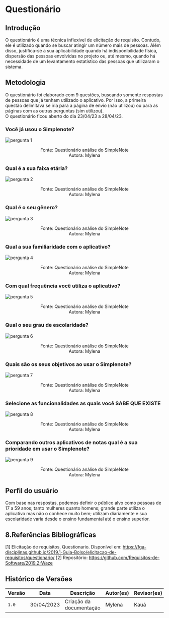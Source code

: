 # Questionário

## Introdução

O questionário é uma técnica inflexível de elicitação de requisito.  Contudo, ele é utilizado quando se buscar atingir um número mais de pessoas. Além disso, justifica-se a sua aplicabilidade quando há indisponibilidade física, dispersão das pessoas envolvidas no projeto ou, até mesmo, quando há necessidade de um levantamento estatístico das pessoas que utilizaram o sistema.

## Metodologia

O questionário foi elaborado com 9 questões, buscando somente respostas de pessoas que já tenham utilizado o aplicativo. Por isso, a primeira questão delimitava se iria para a página de envio (não utilizou) ou para as páginas com as outras perguntas (sim utilizou).  
O questionário ficou aberto do dia 23/04/23 a 28/04/23.
###  Você já usou o Simplenote?
![pergunta 1](https://user-images.githubusercontent.com/86479209/235379693-671a29ac-0d76-4714-8224-951b22516652.png)
 <p align="center"> Fonte: Questionário análise do SimpleNote <br> Autora: Mylena </p>

### Qual é a sua faixa etária?

![pergunta 2](https://user-images.githubusercontent.com/86479209/235379854-445fe171-d16e-4657-82c2-3b1303e7e767.png)
<p align="center"> Fonte: Questionário análise do SimpleNote <br> Autora: Mylena </p>

### Qual é o seu gênero?

![pergunta 3](https://user-images.githubusercontent.com/86479209/235379906-39b1e5df-7060-4912-8eb1-18c871b9081e.png)
<p align="center"> Fonte: Questionário análise do SimpleNote <br> Autora: Mylena </p>

###  Qual a sua familiaridade com o aplicativo?

![pergunta 4](https://user-images.githubusercontent.com/86479209/235379913-4e5ce774-8655-47ed-8812-9b4eb7ce761d.png)
<p align="center"> Fonte: Questionário análise do SimpleNote <br> Autora: Mylena </p>

### Com qual frequência você utiliza o aplicativo?

![pergunta 5](https://user-images.githubusercontent.com/86479209/235379918-182aa437-8755-4c59-ad08-9ffc54657799.png)
<p align="center"> Fonte: Questionário análise do SimpleNote <br> Autora: Mylena </p>

### Qual o seu grau de escolaridade?

![pergunta 6](https://user-images.githubusercontent.com/86479209/235379920-d961f9ea-d54b-4fd0-a6fc-04f501990a4c.png)
<p align="center"> Fonte: Questionário análise do SimpleNote <br> Autora: Mylena </p>

### Quais são os seus objetivos ao usar o Simplenote?

![pergunta 7](https://user-images.githubusercontent.com/86479209/235379923-d7883ee0-300a-408a-b698-92babc84dd6c.png)
<p align="center"> Fonte: Questionário análise do SimpleNote <br> Autora: Mylena </p>

### Selecione as funcionalidades as quais você SABE QUE EXISTE

![pergunta 8](https://user-images.githubusercontent.com/86479209/235379925-5f8972e8-7980-44eb-8330-bda6aee00bb9.png)
<p align="center"> Fonte: Questionário análise do SimpleNote <br> Autora: Mylena </p>

### Comparando outros aplicativos de notas qual é a sua prioridade em usar o Simplenote?

![pergunta 9](https://user-images.githubusercontent.com/86479209/235379930-63a04aab-4c1e-47b8-8e89-eab252a1d5a8.png)
<p align="center"> Fonte: Questionário análise do SimpleNote <br> Autora: Mylena </p>

## Perfil do usuário 

Com base nas respostas, podemos definir o público alvo como pessoas de 17 a 59 anos; tanto mulheres quanto homens; grande parte utiliza o aplicativo mas não o conhece muito bem; utilizam diariamente e sua escolaridade varia desde o ensino fundamental até o ensino superior.



## 8.Referências Bibliográficas

[1] Elicitação de requisitos, Questionario. Disponível em: https://fga-disciplinas.github.io/2019.1-Guia-Bolso/elicitacao-de-requisitos/questionario/
[2] Repositório: https://github.com/Requisitos-de-Software/2019.2-Waze

## Histórico de Versões
| Versão | Data | Descrição| Autor(es) | Revisor(es)
|--|--|--|--|--|
|`1.0` | 30/04/2023 | Criação da documentação| Mylena |Kauã |
